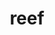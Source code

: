 ---
category: 4-letters
denotation: null
name: reef
reference_link: https://www.etymonline.com/word/reef
root_language: null
root_name: null
title: reef
type: free
word_sums:
- respelling: reef
  sum: 'Reef + '
---